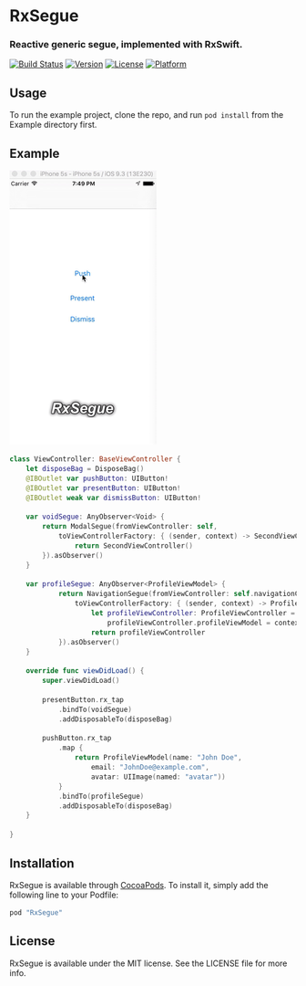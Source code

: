 # RxSegue
### Reactive generic segue, implemented with RxSwift.

[![Build Status](https://travis-ci.org/RxSwiftCommunity/RxSegue.svg?branch=master)](https://travis-ci.org/RxSwiftCommunity/RxSegue)
[![Version](https://img.shields.io/cocoapods/v/RxSegue.svg?style=flat)](http://cocoapods.org/pods/RxSegue)
[![License](https://img.shields.io/cocoapods/l/RxSegue.svg?style=flat)](http://cocoapods.org/pods/RxSegue)
[![Platform](https://img.shields.io/cocoapods/p/RxSegue.svg?style=flat)](http://cocoapods.org/pods/RxSegue)

## Usage

To run the example project, clone the repo, and run `pod install` from the Example directory first.

## Example

![RxSegueExample](https://github.com/RxSwiftCommunity/RxSegue/blob/master/RxSegueExample.gif)

```swift
class ViewController: BaseViewController {
    let disposeBag = DisposeBag()
    @IBOutlet var pushButton: UIButton!
    @IBOutlet var presentButton: UIButton!
    @IBOutlet weak var dismissButton: UIButton!

    var voidSegue: AnyObserver<Void> {
        return ModalSegue(fromViewController: self,
            toViewControllerFactory: { (sender, context) -> SecondViewController in
                return SecondViewController()
        }).asObserver()
    }

    var profileSegue: AnyObserver<ProfileViewModel> {
            return NavigationSegue(fromViewController: self.navigationController!,
                toViewControllerFactory: { (sender, context) -> ProfileViewController in
                    let profileViewController: ProfileViewController = ...
                        profileViewController.profileViewModel = context
                    return profileViewController
            }).asObserver()
    }

    override func viewDidLoad() {
        super.viewDidLoad()

        presentButton.rx_tap
            .bindTo(voidSegue)
            .addDisposableTo(disposeBag)

        pushButton.rx_tap
            .map {
                return ProfileViewModel(name: "John Doe",
                    email: "JohnDoe@example.com",
                    avatar: UIImage(named: "avatar"))
            }
            .bindTo(profileSegue)
            .addDisposableTo(disposeBag)
    }

}
```

## Installation

RxSegue is available through [CocoaPods](http://cocoapods.org). To install
it, simply add the following line to your Podfile:

```ruby
pod "RxSegue"
```

## License

RxSegue is available under the MIT license. See the LICENSE file for more info.
